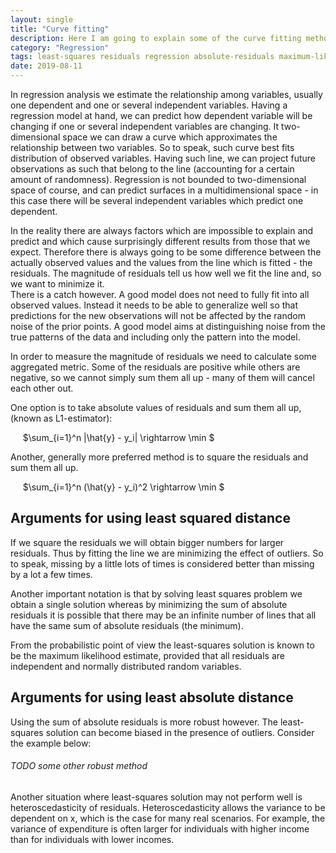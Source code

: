 ```yaml
---
layout: single
title: "Curve fitting"
description: Here I am going to explain some of the curve fitting methods such as least squares and least absolute residuals
category: "Regression"
tags: least-squares residuals regression absolute-residuals maximum-likelihood curve-fitting
date: 2019-08-11
---
```


In regression analysis we estimate the relationship among variables, usually one dependent and one or several independent variables. Having a regression model at hand, we can predict how dependent variable will be changing if one or several independent variables are changing. 
It two-dimensional space we can draw a curve which approximates the relationship between two variables. So to speak, such curve best fits distribution of observed variables. Having such line, we can project future observations as such that belong to the line (accounting for a certain amount of randomness). Regression is not bounded to two-dimensional space of course, and can predict surfaces in a multidimensional space - in this case there will be several independent variables which predict one dependent.<br>

In the reality there are always factors which are impossible to explain and predict and which cause surprisingly different results from those that we expect. Therefore there is always going to be some difference between the actually observed values and the values from the line which is fitted - the residuals. The magnitude of residuals tell us how well we fit the line and, so we want to minimize it. <br>
There is a catch however. A good model does not need to fully fit into all observed values. Instead it needs to be able to generalize well so that predictions for the new observations will not be affected by the random noise of the prior points. A good model aims at distinguishing noise from the true patterns of the data and including only the pattern into the model.<br>

In order to measure the magnitude of residuals we need to calculate some aggregated metric. Some of the residuals are positive while others are negative, so we cannot simply sum them all up - many of them will cancel each other out. <br>

One option is to take absolute values of residuals and sum them all up, (known as L1-estimator): <br>

&nbsp;&nbsp;&nbsp;&nbsp;
$\sum_{i=1}^n |\hat{y} - y_i| \rightarrow \min $

Another, generally more preferred method is to square the residuals and sum them all up.<br>

&nbsp;&nbsp;&nbsp;&nbsp;
$\sum_{i=1}^n (\hat{y} - y_i)^2 \rightarrow \min $

## Arguments for using least squared distance<br>

If we square the residuals we will obtain bigger numbers for larger residuals. Thus by fitting the line we are minimizing the effect of outliers. So to speak, missing by a little lots of times is considered better than missing by a lot a few times. <br>

Another important notation is that by solving least squares problem we obtain a single solution whereas by minimizing the sum of absolute residuals it is possible that there may be an infinite number of lines that all have the same sum of absolute residuals (the minimum).<br>

From the probabilistic point of view the least-squares solution is known to be the maximum likelihood estimate, provided that all residuals are independent and normally distributed random variables.<br>

## Arguments for using least absolute distance<br>

Using the sum of absolute residuals is more robust however.  The least-squares solution can become biased in the presence of outliers. Consider the example below:



###### TODO some other robust method

Another situation where least-squares solution may not perform well is heteroscedasticity of residuals. Heteroscedasticity allows the variance to be dependent on x, which is the case for many real scenarios. For example, the variance of expenditure is often larger for individuals with higher income than for individuals with lower incomes. 




